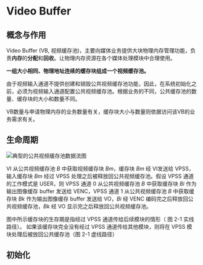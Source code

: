 # Video Buffer

## 概念与作用

Video Buffer (VB, 视频缓存池)，主要向媒体业务提供大块物理内存管理功能，负责**内存**的**分配**和**回收**。让物理内存资源在各个媒体处理模块中合理使用。

**一组大小相同、物理地址连续的缓存块组成一个视频缓存池。**

由于视频输入通道不提供创建和销毁公共视频缓存池功能，因此，在系统初始化之前，必须为视频输入通道配置公共视频缓存池。根据业务的不同，公共缓存池的数量、缓存块的大小和数量不同。

VB数量与申请物理内存的业务数量有关，缓存块大小与数量则依据访问该VB的业务需求有关。

## 生命周期

![典型的公共视频缓存池数据流图](../../assets/image-20220722153549085.png)

VI 从公共视频缓存池 *B* 中获取视频缓存块 *Bm*，缓存块 *Bm* 经 VI发送给 VPSS，输入缓存块 *Bm* 经过 VPSS 处理之后被释放回公共视频缓存池。假设 VPSS 通道的工作模式是 USER，则 VPSS 通道 0 从公共视频缓存池 *B* 中获取缓存块 *Bi* 作为输出图像缓存 buffer 发送给 VENC，VPSS 通道 1 从公共视频缓存池 *B* 中获取缓存块 *Bk* 作为输出图像缓存 buffer 发送给 VO，*Bi* 经 VENC 编码完之后释放回公共视频缓存池，*Bk* 经 VO 显示完之后释放回公共视频缓存池。

图中所示缓存块的生存期是指经过 VPSS 通道传给后续模块的情形（ 图 2-1 实线路径）。
如果该缓存块完全没有经过 VPSS 通道传给其他模块，则将在 VPSS 模块处理后被放回公共缓存池（图 2-1 虚线路径）

## 初始化

